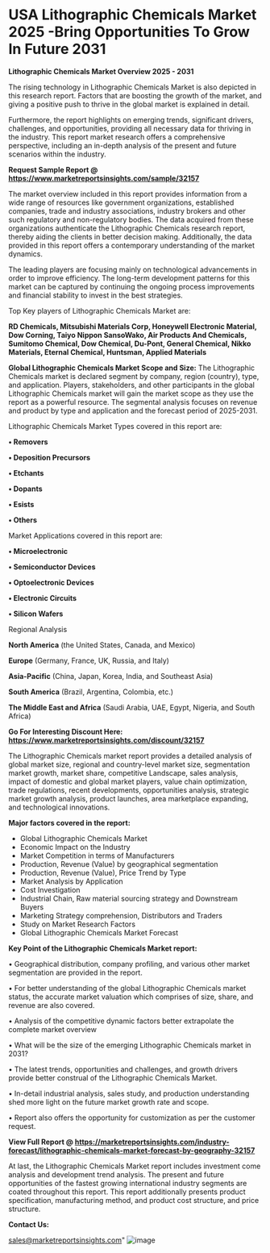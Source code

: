  # USA Lithographic Chemicals Market 2025 -Bring Opportunities To Grow In Future 2031

<Strong> Lithographic Chemicals Market Overview 2025 - 2031</strong>

The rising technology in Lithographic Chemicals Market is also depicted in this research report. Factors that are boosting the growth of the market, and giving a positive push to thrive in the global market is explained in detail.

Furthermore, the report highlights on emerging trends, significant drivers, challenges, and opportunities, providing all necessary data for thriving in the industry. This report market research offers a comprehensive perspective, including an in-depth analysis of the present and future scenarios within the industry.

<strong>Request Sample Report @ <a href=https://www.marketreportsinsights.com/sample/32157>https://www.marketreportsinsights.com/sample/32157</a></strong>

The market overview included in this report provides information from a wide range of resources like government organizations, established companies, trade and industry associations, industry brokers and other such regulatory and non-regulatory bodies. The data acquired from these organizations authenticate the Lithographic Chemicals research report, thereby aiding the clients in better decision making. Additionally, the data provided in this report offers a contemporary understanding of the market dynamics.

The leading players are focusing mainly on technological advancements in order to improve efficiency. The long-term development patterns for this market can be captured by continuing the ongoing process improvements and financial stability to invest in the best strategies.

Top Key players of Lithographic Chemicals Market are:

<strong>RD Chemicals, Mitsubishi Materials Corp, Honeywell Electronic Material, Dow Corning, Taiyo Nippon SansoWako, Air Products And Chemicals, Sumitomo Chemical, Dow Chemical, Du-Pont, General Chemical, Nikko Materials, Eternal Chemical, Huntsman, Applied Materials</strong>

<strong><b>Global Lithographic Chemicals Market Scope and Size:</b></strong>
The Lithographic Chemicals market is declared segment by company, region (country), type, and application. Players, stakeholders, and other participants in the global Lithographic Chemicals market will gain the market scope as they use the report as a powerful resource. The segmental analysis focuses on revenue and product by type and application and the forecast period of 2025-2031.

Lithographic Chemicals Market Types covered in this report are:

<strong>• Removers

• Deposition Precursors

• Etchants

• Dopants

• Esists

• Others</strong>

Market Applications covered in this report are:

<strong>• Microelectronic

• Semiconductor Devices

• Optoelectronic Devices

• Electronic Circuits

• Silicon Wafers</strong> 

Regional Analysis

<strong>North America</strong> (the United States, Canada, and Mexico)

<strong>Europe</strong> (Germany, France, UK, Russia, and Italy)

<strong>Asia-Pacific</strong> (China, Japan, Korea, India, and Southeast Asia)

<strong>South America</strong> (Brazil, Argentina, Colombia, etc.)

<strong>The Middle East and Africa</strong> (Saudi Arabia, UAE, Egypt, Nigeria, and South Africa)

<strong>Go For Interesting Discount Here: <a href=https://www.marketreportsinsights.com/discount/32157>https://www.marketreportsinsights.com/discount/32157</a></strong>

The Lithographic Chemicals market report provides a detailed analysis of global market size, regional and country-level market size, segmentation market growth, market share, competitive Landscape, sales analysis, impact of domestic and global market players, value chain optimization, trade regulations, recent developments, opportunities analysis, strategic market growth analysis, product launches, area marketplace expanding, and technological innovations.

<strong><b>Major factors covered in the report:</b></strong>
<ul>
  <li>Global Lithographic Chemicals Market </li>
  <li>Economic Impact on the Industry</li>
  <li>Market Competition in terms of Manufacturers</li>
  <li>Production, Revenue (Value) by geographical segmentation</li>
  <li>Production, Revenue (Value), Price Trend by Type</li>
  <li>Market Analysis by Application</li>
  <li>Cost Investigation</li>
  <li>Industrial Chain, Raw material sourcing strategy and Downstream Buyers</li>
  <li>Marketing Strategy comprehension, Distributors and Traders</li>
  <li>Study on Market Research Factors</li>
  <li>Global Lithographic Chemicals Market Forecast</li>
</ul>

<strong><b>Key Point of the Lithographic Chemicals Market report:</b></strong>

• Geographical distribution, company profiling, and various other market segmentation are provided in the report.

• For better understanding of the global Lithographic Chemicals market status, the accurate market valuation which comprises of size, share, and revenue are also covered.

• Analysis of the competitive dynamic factors better extrapolate the complete market overview

• What will be the size of the emerging Lithographic Chemicals market in 2031?

• The latest trends, opportunities and challenges, and growth drivers provide better construal of the Lithographic Chemicals Market.

• In-detail industrial analysis, sales study, and production understanding shed more light on the future market growth rate and scope.

• Report also offers the opportunity for customization as per the customer request.

<strong><b>View Full Report @ <a href=https://marketreportsinsights.com/industry-forecast/lithographic-chemicals-market-forecast-by-geography-32157>https://marketreportsinsights.com/industry-forecast/lithographic-chemicals-market-forecast-by-geography-32157</a></b></strong>


At last, the Lithographic Chemicals Market report includes investment come analysis and development trend analysis. The present and future opportunities of the fastest growing international industry segments are coated throughout this report. This report additionally presents product specification, manufacturing method, and product cost structure, and price structure.

<strong>Contact Us:</strong>

sales@marketreportsinsights.com"
![image](https://github.com/user-attachments/assets/86917510-e202-44f4-9715-0512083f804c)
